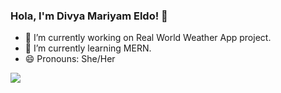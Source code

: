 

### Hola, I'm Divya Mariyam Eldo! 👋


<!--
**Divya-mariyam/Divya-mariyam** is a ✨ _special_ ✨ repository because its `README.md` (this file) appears on your GitHub profile.

Here are some ideas to get you started:
-->
- 🔭 I’m currently working on Real World Weather App project.
- 🌱 I’m currently learning MERN.
- 😄 Pronouns: She/Her






<img src="https://github-readme-stats.vercel.app/api?username=Divya-mariyam&&show_icons=true&title_color=ffffff&icon_color=bb2acf&text_color=daf7dc&bg_color=151515">



